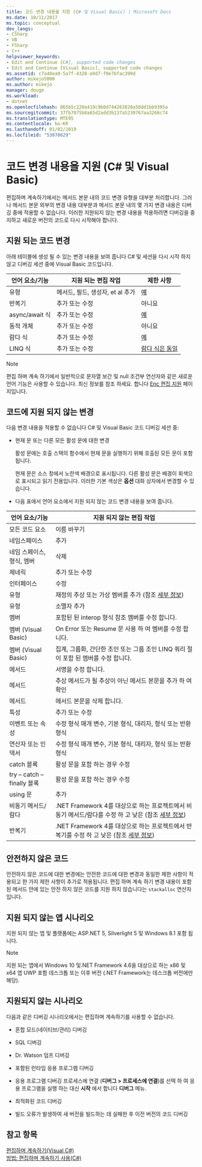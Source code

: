 ```yaml
---
title: 코드 변경 내용을 지원 (C# 및 Visual Basic) | Microsoft Docs
ms.date: 10/11/2017
ms.topic: conceptual
dev_langs:
- CSharp
- VB
- FSharp
- C++
helpviewer_keywords:
- Edit and Continue [C#], supported code changes
- Edit and Continue [Visual Basic], supported code changes
ms.assetid: c7a48ea9-5a7f-4328-a9d7-f0e76fac399d
author: mikejo5000
ms.author: mikejo
manager: douge
ms.workload:
- dotnet
ms.openlocfilehash: 865b5c220a410c9b0d744263820a50dd1bb9395a
ms.sourcegitcommit: 37fb7075b0a65d2add3b137a5230767aa3266c74
ms.translationtype: MTE95
ms.contentlocale: ko-KR
ms.lasthandoff: 01/02/2019
ms.locfileid: "53878629"
---
```

# <a name="supported-code-changes-c-and-visual-basic"></a>코드 변경 내용을 지원 (C# 및 Visual Basic)
편집하며 계속하기에서는 메서드 본문 내의 코드 변경 유형을 대부분 처리합니다. 그러나 메서드 본문 외부의 변경 내용 대부분과 메서드 본문 내의 몇 가지 변경 내용은 디버깅 중에 적용할 수 없습니다. 이러한 지원되지 않는 변경 내용을 적용하려면 디버깅을 중지하고 새로운 버전의 코드로 다시 시작해야 합니다.

## <a name="supported-changes-to-code"></a>지원 되는 코드 변경

아래 테이블에 생성 될 수 있는 변경 내용을 보여 줍니다 C# 및 세션을 다시 시작 하지 않고 디버깅 세션 중에 Visual Basic 코드입니다.

|언어 요소/기능|지원 되는 편집 작업|제한 사항|
|-|-|-|
|유형|메서드, 필드, 생성자, et al 추가|[예](https://github.com/dotnet/roslyn/wiki/EnC-Supported-Edits)|
|반복기|추가 또는 수정|아니요|
|async/await 식|추가 또는 수정|[예](https://github.com/dotnet/roslyn/wiki/EnC-Supported-Edits)|
|동적 개체|추가 또는 수정|아니요|
|람다 식|추가 또는 수정|[예](https://github.com/dotnet/roslyn/wiki/EnC-Supported-Edits)|
|LINQ 식|추가 또는 수정|[람다 식은 동일](https://github.com/dotnet/roslyn/wiki/EnC-Supported-Edits)|

> [!NOTE]
> 편집 하며 계속 하기에서 일반적으로 문자열 보간 및 null 조건부 연산자와 같은 새로운 언어 기능은 사용할 수 있습니다. 최신 정보를 참조 하세요. 합니다 [Enc 편집 지원](https://github.com/dotnet/roslyn/wiki/EnC-Supported-Edits) 페이지입니다.

## <a name="unsupported-changes-to-code"></a>코드에 지원 되지 않는 변경
 다음 변경 내용을 적용할 수 없습니다 C# 및 Visual Basic 코드 디버깅 세션 중:  
  
-   현재 문 또는 다른 모든 활성 문에 대한 변경  
  
     활성 문에는 호출 스택의 함수에서 현재 문을 실행하기 위해 호출된 모든 문이 포함됩니다.  
  
     현재 문은 소스 창에서 노란색 배경으로 표시됩니다. 다른 활성 문은 배경이 회색으로 표시되고 읽기 전용입니다. 이러한 기본 색상은 **옵션** 대화 상자에서 변경할 수 있습니다.

- 다음 표에서 언어 요소에서 지원 되지 않는 코드 변경 내용을 보여 줍니다.

|언어 요소/기능|지원 되지 않는 편집 작업|
|-|-|
|모든 코드 요소|이름 바꾸기|
|네임스페이스|추가|
|네임 스페이스, 형식, 멤버|삭제|
|제네릭|추가 또는 수정|
|인터페이스|수정|
|유형|재정의 추상 또는 가상 멤버를 추가 (참조 [세부 정보](https://github.com/dotnet/roslyn/wiki/EnC-Supported-Edits))|
|유형|소멸자 추가|
|멤버|포함된 된 interop 형식 참조 멤버를 수정 합니다.|
|멤버 (Visual Basic)|On Error 또는 Resume 문 사용 하 여 멤버를 수정 합니다.|
|멤버 (Visual Basic)|집계, 그룹화, 간단한 조인 또는 그룹 조인 LINQ 쿼리 절이 포함 된 멤버를 수정 합니다.|
|메서드|서명을 수정 합니다.|
|메서드|추상 메서드가 될 추상이 아닌 메서드 본문을 추가 하 여 확인|
|메서드|메서드 본문을 삭제 합니다.|
|특성|추가 또는 수정|
|이벤트 또는 속성|수정 형식 매개 변수, 기본 형식, 대리자, 형식 또는 반환 형식 |
|연산자 또는 인덱서|수정 형식 매개 변수, 기본 형식, 대리자, 형식 또는 반환 형식 |
|catch 블록|활성 문을 포함 하는 경우 수정|
|try – catch – finally 블록|활성 문을 포함 하는 경우 수정|
|using 문|추가|
|비동기 메서드/람다|.NET Framework 4를 대상으로 하는 프로젝트에서 비동기 메서드/람다를 수정 하 고 낮은 (참조 [세부 정보](https://github.com/dotnet/roslyn/wiki/EnC-Supported-Edits))|
|반복기|.NET Framework 4를 대상으로 하는 프로젝트에서 반복기를 수정 하 고 낮은 (참조 [세부 정보](https://github.com/dotnet/roslyn/wiki/EnC-Supported-Edits))|
  
## <a name="unsafe-code"></a>안전하지 않은 코드  
 안전하지 않은 코드에 대한 변경에는 안전한 코드에 대한 변경과 동일한 제한 사항이 적용되고 한 가지 제한 사항이 추가로 적용됩니다. 편집 하며 계속 하기 변경 내용이 포함 된 메서드 안에 있는 안전 하지 않은 코드를 지원 하지 않습니다는 `stackalloc` 연산자입니다.  

## <a name="unsupported-app-scenarios"></a>지원 되지 않는 앱 시나리오

지원 되지 않는 앱 및 플랫폼에는 ASP.NET 5, Silverlight 5 및 Windows 8.1 포함 됩니다.

> [!NOTE]
> 지원 되는 앱에서 Windows 10 및.NET Framework 4.6을 대상으로 하는 x86 및 x64 앱 UWP 포함 데스크톱 또는 이후 버전 (.NET Framework는 데스크톱 버전에만 해당).
  
## <a name="unsupported-scenarios"></a>지원되지 않는 시나리오  
 다음과 같은 디버깅 시나리오에서는 편집하며 계속하기를 사용할 수 없습니다.  
  
-   혼합 모드(네이티브/관리) 디버깅  
  
-   SQL 디버깅  
  
-   Dr. Watson 덤프 디버깅  
  
-   포함된 런타임 응용 프로그램 디버깅  
  
-   응용 프로그램 디버깅 프로세스에 연결 (**디버그 > 프로세스에 연결**)를 선택 하 여 응용 프로그램을 실행 하는 대신 **시작** 에서 합니다 **디버그** 메뉴.  
  
-   최적화된 코드 디버깅  
  
-   빌드 오류가 발생하여 새 버전을 빌드하는 데 실패한 후 이전 버전의 코드 디버깅
  
## <a name="see-also"></a>참고 항목  
 [편집하며 계속하기(Visual C#)](../debugger/edit-and-continue-visual-csharp.md)   
 [방법: 편집하며 계속하기 사용(C#)](../debugger/how-to-use-edit-and-continue-csharp.md)